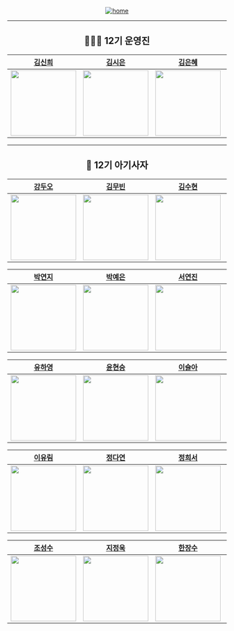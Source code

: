 <div align="center">

<a href="https://likelion-12th-skhu.github.io/">

![home](https://img.shields.io/badge/Home-LikeLion12th-orange)

</a>



---

## 👩🏻‍💻 12기 운영진

|          [김신희](https://github.com/shinheekim)          |          [김시은](https://github.com/kimsieun99)          |          [김은혜](https://github.com/gracekim527)          |          [김효중](https://github.com/khj0426)          |          [백하윤](https://github.com/hayoon07)          |          [안준영](https://github.com/Junyeong-An)          |          [오동재](https://github.com/djdongjae)          |          [주영빈](https://github.com/Rommmu)          |          [최기웅](https://github.com/giwoong01)          |
| :-------------------------------------------------------: | :-------------------------------------------------------: | :--------------------------------------------------------: | :----------------------------------------------------: | :-----------------------------------------------------: | :--------------------------------------------------------: | :------------------------------------------------------: | :---------------------------------------------------: | :------------------------------------------------------: |
| <img src="https://github.com/shinheekim.png" width="150"> | <img src="https://github.com/kimsieun99.png" width="150"> | <img src="https://github.com/gracekim527.png" width="150"> | <img src="https://github.com/khj0426.png" width="150"> | <img src="https://github.com/hayoon07.png" width="150"> | <img src="https://github.com/Junyeong-An.png" width="150"> | <img src="https://github.com/djdongjae.png" width="150"> | <img src="https://github.com/Rommmu.png" width="150"> | <img src="https://github.com/giwoong01.png" width="150"> |

---

## 🦁 12기 아기사자

|          [강두오](https://github.com/kduoh99)          |          [김무빈](https://github.com/kimmubin0318)          |          [김수현](https://github.com/sss4920)          |          [김용욱](https://github.com/kimyongwook98)          |          [류현우](https://github.com/HyeonWooRyu213)          |
| :----------------------------------------------------: | :---------------------------------------------------------: | :----------------------------------------------------: | :----------------------------------------------------------: | :-----------------------------------------------------------: |
| <img src="https://github.com/kduoh99.png" width="150"> | <img src="https://github.com/kimmubin0318.png" width="150"> | <img src="https://github.com/sss4920.png" width="150"> | <img src="https://github.com/kimyongwook98.png" width="150"> | <img src="https://github.com/HyeonWooRyu213.png" width="150"> |

|          [박연지](https://github.com/yeonja23)          |          [박예은](https://github.com/yengniws)          |          [서연진](https://github.com/shtfh)          |          [양라윤](https://github.com/rryuuni)          |          [오수경](https://github.com/SuKyeong2002)          |
| :-----------------------------------------------------: | :-----------------------------------------------------: | :--------------------------------------------------: | :----------------------------------------------------: | :---------------------------------------------------------: |
| <img src="https://github.com/yeonja23.png" width="150"> | <img src="https://github.com/yengniws.png" width="150"> | <img src="https://github.com/shtfh.png" width="150"> | <img src="https://github.com/rryuuni.png" width="150"> | <img src="https://github.com/SuKyeong2002.png" width="150"> |

|          [유하영](https://github.com/ttttkii913)          |          [윤현승](https://github.com/dbsgustmd)          |          [이슬아](https://github.com/seulah03)          |          [이승현](https://github.com/shlee5002)          |          [이예은](https://github.com/eunxeum)          |
| :-------------------------------------------------------: | :------------------------------------------------------: | :-----------------------------------------------------: | :------------------------------------------------------: | :----------------------------------------------------: |
| <img src="https://github.com/ttttkii913.png" width="150"> | <img src="https://github.com/dbsgustmd.png" width="150"> | <img src="https://github.com/seulah03.png" width="150"> | <img src="https://github.com/shlee5002.png" width="150"> | <img src="https://github.com/eunxeum.png" width="150"> |

|          [이유림](https://github.com/mosiragora)          |          [정다연](https://github.com/firefox1234123)          |          [정희서](https://github.com/hs0333)          |          [조규림](https://github.com/ckr8305)          |          [조서윤](https://github.com/seoyunv)          |
| :-------------------------------------------------------: | :-----------------------------------------------------------: | :---------------------------------------------------: | :----------------------------------------------------: | :----------------------------------------------------: |
| <img src="https://github.com/mosiragora.png" width="150"> | <img src="https://github.com/firefox1234123.png" width="150"> | <img src="https://github.com/hs0333.png" width="150"> | <img src="https://github.com/ckr8305.png" width="150"> | <img src="https://github.com/seoyunv.png" width="150"> |

|          [조성수](https://github.com/Sungpie)          |          [지정욱](https://github.com/dkdpawjddnr)          |          [한장수](https://github.com/AWESOMEGUY5)          |          [홍경욱](https://github.com/kyxnguk)          |
| :----------------------------------------------------: | :--------------------------------------------------------: | :--------------------------------------------------------: | :----------------------------------------------------: |
| <img src="https://github.com/Sungpie.png" width="150"> | <img src="https://github.com/dkdpawjddnr.png" width="150"> | <img src="https://github.com/AWESOMEGUY5.png" width="150"> | <img src="https://github.com/kyxnguk.png" width="150"> |


</div>

